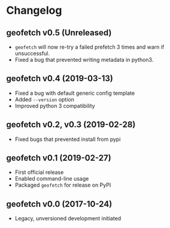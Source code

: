 # Changelog

## geofetch v0.5 (Unreleased)

- `geofetch` will now re-try a failed prefetch 3 times and warn if unsuccessful.
- Fixed a bug that prevented writing metadata in python3.

## geofetch v0.4 (2019-03-13)

- Fixed a bug with default generic config template
- Added `--version` option
- Improved python 3 compatibility

## geofetch v0.2, v0.3 (2019-02-28)

- Fixed bugs that prevented install from pypi

## geofetch v0.1 (2019-02-27)

- First official release
- Enabled command-line usage
- Packaged `geofetch` for release on PyPI


## geofetch v0.0 (2017-10-24)
  
  - Legacy, unversioned development initiated
